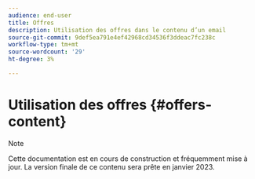 ```yaml
---
audience: end-user
title: Offres
description: Utilisation des offres dans le contenu d’un email
source-git-commit: 9def5ea791e4ef42968cd34536f3ddeac7fc238c
workflow-type: tm+mt
source-wordcount: '29'
ht-degree: 3%

---
```



# Utilisation des offres {#offers-content}

>[!NOTE]
>
>Cette documentation est en cours de construction et fréquemment mise à jour. La version finale de ce contenu sera prête en janvier 2023.